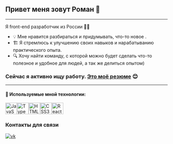 ## Привет меня зовут Роман 👋
---
Я front-end разработчик из России 🧑‍💻

- :bulb: Мне нравится разбираться и придумывать, что-то новое .
- :building_construction: Я стремлюсь к улучшению своих навыков и нарабатыванию практического опыта.
- :mag: Хочу найти команду, с которой можно будет сделать что-то полезное и удобное для людей, а так же делиться опытом)

### Сейчас я активно ищу работу. [Это моё резюме](https://hh.ru/resume/6c00b64dff0e192fe90039ed1f46554b576c34?hhtmFrom=resume_list) :blush:
---
#### :rocket: Используемые мной технологии:
<p align="left">
<a href="https://developer.mozilla.org/en-US/docs/Web/JavaScript" target="_blank" rel="noreferrer"><img src="https://raw.githubusercontent.com/danielcranney/readme-generator/main/public/icons/skills/javascript-colored.svg" width="36" height="36" alt="JavaScript" /></a><a href="https://www.typescriptlang.org/" target="_blank" rel="noreferrer"><img src="https://raw.githubusercontent.com/danielcranney/readme-generator/main/public/icons/skills/typescript-colored.svg" width="36" height="36" alt="TypeScript" /></a><a href="https://developer.mozilla.org/en-US/docs/Glossary/HTML5" target="_blank" rel="noreferrer"><img src="https://raw.githubusercontent.com/danielcranney/readme-generator/main/public/icons/skills/html5-colored.svg" width="36" height="36" alt="HTML5" /></a><a href="https://www.w3.org/TR/CSS/#css" target="_blank" rel="noreferrer"><img src="https://raw.githubusercontent.com/danielcranney/readme-generator/main/public/icons/skills/css3-colored.svg" width="36" height="36" alt="CSS3" /></a><a href="https://reactjs.org/" target="_blank" rel="noreferrer"><img src="https://raw.githubusercontent.com/danielcranney/readme-generator/main/public/icons/skills/react-colored.svg" width="36" height="36" alt="React" /></a>
</p>

### Контакты для связи

[![vk](https://github.com/user-attachments/assets/ef5b54b6-3445-4d27-a2ee-ffc6ecf88c96)](https://vk.com/roman_pit4you)


